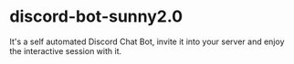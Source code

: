 # discord-bot-sunny2.0
It's a self automated Discord Chat Bot, invite it into your server and enjoy the interactive session with it.

